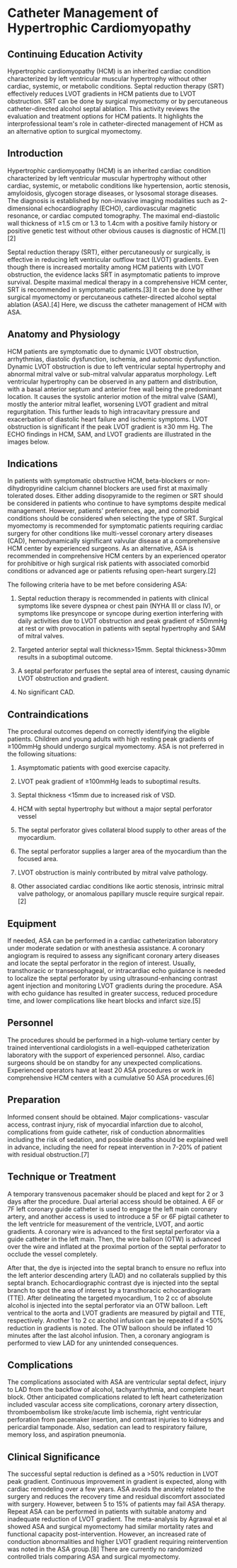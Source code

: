 # Catheter Management of Hypertrophic Cardiomyopathy
## Continuing Education Activity

Hypertrophic cardiomyopathy (HCM) is an inherited cardiac condition characterized by left ventricular muscular hypertrophy without other cardiac, systemic, or metabolic conditions. Septal reduction therapy (SRT) effectively reduces LVOT gradients in HCM patients due to LVOT obstruction. SRT can be done by surgical myomectomy or by percutaneous catheter-directed alcohol septal ablation. This activity reviews the evaluation and treatment options for HCM patients. It highlights the interprofessional team's role in catheter-directed management of HCM as an alternative option to surgical myomectomy.

## Introduction

Hypertrophic cardiomyopathy (HCM) is an inherited cardiac condition characterized by left ventricular muscular hypertrophy without other cardiac, systemic, or metabolic conditions like hypertension, aortic stenosis, amyloidosis, glycogen storage diseases, or lysosomal storage diseases. The diagnosis is established by non-invasive imaging modalities such as 2-dimensional echocardiography (ECHO), cardiovascular magnetic resonance, or cardiac computed tomography. The maximal end-diastolic wall thickness of ≥1.5 cm or 1.3 to 1.4cm with a positive family history or positive genetic test without other obvious causes is diagnostic of HCM.[1][2]

Septal reduction therapy (SRT), either percutaneously or surgically, is effective in reducing left ventricular outflow tract (LVOT) gradients. Even though there is increased mortality among HCM patients with LVOT obstruction, the evidence lacks SRT in asymptomatic patients to improve survival. Despite maximal medical therapy in a comprehensive HCM center, SRT is recommended in symptomatic patients.[3] It can be done by either surgical myomectomy or percutaneous catheter-directed alcohol septal ablation (ASA).[4] Here, we discuss the catheter management of HCM with ASA.

## Anatomy and Physiology

HCM patients are symptomatic due to dynamic LVOT obstruction, arrhythmias, diastolic dysfunction, ischemia, and autonomic dysfunction. Dynamic LVOT obstruction is due to left ventricular septal hypertrophy and abnormal mitral valve or sub-mitral valvular apparatus morphology. Left ventricular hypertrophy can be observed in any pattern and distribution, with a basal anterior septum and anterior free wall being the predominant location. It causes the systolic anterior motion of the mitral valve (SAM), mostly the anterior mitral leaflet, worsening LVOT gradient and mitral regurgitation. This further leads to high intracavitary pressure and exacerbation of diastolic heart failure and ischemic symptoms. LVOT obstruction is significant if the peak LVOT gradient is ≥30 mm Hg. The ECHO findings in HCM, SAM, and LVOT gradients are illustrated in the images below.

## Indications

In patients with symptomatic obstructive HCM, beta-blockers or non-dihydropyridine calcium channel blockers are used first at maximally tolerated doses. Either adding disopyramide to the regimen or SRT should be considered in patients who continue to have symptoms despite medical management. However, patients' preferences, age, and comorbid conditions should be considered when selecting the type of SRT. Surgical myomectomy is recommended for symptomatic patients requiring cardiac surgery for other conditions like multi-vessel coronary artery diseases (CAD), hemodynamically significant valvular disease at a comprehensive HCM center by experienced surgeons. As an alternative, ASA is recommended in comprehensive HCM centers by an experienced operator for prohibitive or high surgical risk patients with associated comorbid conditions or advanced age or patients refusing open-heart surgery.[2]

The following criteria have to be met before considering ASA:

  1. Septal reduction therapy is recommended in patients with clinical symptoms like severe dyspnea or chest pain (NYHA III or class IV), or symptoms like presyncope or syncope during exertion interfering with daily activities due to LVOT obstruction and peak gradient of ≥50mmHg at rest or with provocation in patients with septal hypertrophy and SAM of mitral valves.

  2. Targeted anterior septal wall thickness>15mm. Septal thickness>30mm results in a suboptimal outcome.

  3. A septal perforator perfuses the septal area of interest, causing dynamic LVOT obstruction and gradient.

  4. No significant CAD.

## Contraindications

The procedural outcomes depend on correctly identifying the eligible patients. Children and young adults with high resting peak gradients of ≥100mmHg should undergo surgical myomectomy. ASA is not preferred in the following situations:

  1. Asymptomatic patients with good exercise capacity.

  2. LVOT peak gradient of ≥100mmHg leads to suboptimal results. 

  3. Septal thickness <15mm due to increased risk of VSD. 

  4. HCM with septal hypertrophy but without a major septal perforator vessel

  5. The septal perforator gives collateral blood supply to other areas of the myocardium. 

  6. The septal perforator supplies a larger area of the myocardium than the focused area. 

  7. LVOT obstruction is mainly contributed by mitral valve pathology.

  8. Other associated cardiac conditions like aortic stenosis, intrinsic mitral valve pathology, or anomalous papillary muscle require surgical repair.[2]

## Equipment

If needed, ASA can be performed in a cardiac catheterization laboratory under moderate sedation or with anesthesia assistance. A coronary angiogram is required to assess any significant coronary artery diseases and locate the septal perforator in the region of interest. Usually, transthoracic or transesophageal, or intracardiac echo guidance is needed to localize the septal perforator by using ultrasound-enhancing contrast agent injection and monitoring LVOT gradients during the procedure. ASA with echo guidance has resulted in greater success, reduced procedure time, and lower complications like heart blocks and infarct size.[5]

## Personnel

The procedures should be performed in a high-volume tertiary center by trained interventional cardiologists in a well-equipped catheterization laboratory with the support of experienced personnel. Also, cardiac surgeons should be on standby for any unexpected complications. Experienced operators have at least 20 ASA procedures or work in comprehensive HCM centers with a cumulative 50 ASA procedures.[6]

## Preparation

Informed consent should be obtained. Major complications- vascular access, contrast injury, risk of myocardial infarction due to alcohol, complications from guide catheter, risk of conduction abnormalities including the risk of sedation, and possible deaths should be explained well in advance, including the need for repeat intervention in 7-20% of patient with residual obstruction.[7]

## Technique or Treatment

A temporary transvenous pacemaker should be placed and kept for 2 or 3 days after the procedure. Dual arterial access should be obtained. A 6F or 7F left coronary guide catheter is used to engage the left main coronary artery, and another access is used to introduce a 5F or 6F pigtail catheter to the left ventricle for measurement of the ventricle, LVOT, and aortic gradients. A coronary wire is advanced to the first septal perforator via a guide catheter in the left main. Then, the wire balloon (OTW) is advanced over the wire and inflated at the proximal portion of the septal perforator to occlude the vessel completely.

After that, the dye is injected into the septal branch to ensure no reflux into the left anterior descending artery (LAD) and no collaterals supplied by this septal branch. Echocardiographic contrast dye is injected into the septal branch to spot the area of interest by a transthoracic echocardiogram (TTE). After delineating the targeted myocardium, 1 to 2 cc of absolute alcohol is injected into the septal perforator via an OTW balloon. Left ventrical to the aorta and LVOT gradients are measured by pigtail and TTE, respectively. Another 1 to 2 cc alcohol infusion can be repeated if a <50% reduction in gradients is noted. The OTW balloon should be inflated 10 minutes after the last alcohol infusion. Then, a coronary angiogram is performed to view LAD for any unintended consequences.

## Complications

The complications associated with ASA are ventricular septal defect, injury to LAD from the backflow of alcohol, tachyarrhythmia, and complete heart block. Other anticipated complications related to left heart catheterization included vascular access site complications, coronary artery dissection, thromboembolism like stroke/acute limb ischemia, right ventricular perforation from pacemaker insertion, and contrast injuries to kidneys and pericardial tamponade. Also, sedation can lead to respiratory failure, memory loss, and aspiration pneumonia.

## Clinical Significance

The successful septal reduction is defined as a >50% reduction in LVOT peak gradient. Continuous improvement in gradient is expected, along with cardiac remodeling over a few years. ASA avoids the anxiety related to the surgery and reduces the recovery time and residual discomfort associated with surgery. However, between 5 to 15% of patients may fail ASA therapy. Repeat ASA can be performed in patients with suitable anatomy and inadequate reduction of LVOT gradient. The meta-analysis by Agrawal et al showed ASA and surgical myomectomy had similar mortality rates and functional capacity post-intervention. However, an increased rate of conduction abnormalities and higher LVOT gradient requiring reintervention was noted in the ASA group.[8] There are currently no randomized controlled trials comparing ASA and surgical myomectomy.
